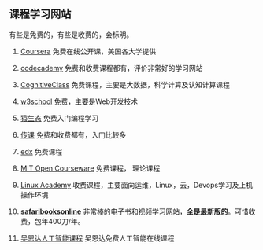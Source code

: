 ## 课程学习网站

有些是免费的，有些是收费的，会标明。

1. [Coursera](https://www.coursera.org/)  免费在线公开课，美国各大学提供

2. [codecademy](https://www.codecademy.com/) 免费和收费课程都有，评价非常好的学习网站

3. [CognitiveClass](https://cognitiveclass.ai/) 免费课程，主要是大数据，科学计算及认知计算课程

4. [w3school](http://www.w3school.com.cn/) 免费，主要是Web开发技术

5. [猿生态](https://www.freecodecamp.org/) 免费入门编程学习

6. [传课](http://chuanke.baidu.com/course/72351163642544128_____.html) 免费和收费都有，入门比较多

7. [edx](https://www.edx.org/) 免费课程

8. [MIT Open Courseware](https://ocw.mit.edu/index.htm) 免费课程， 理论课程

9. [Linux Academy](https://linuxacademy.com/)  收费课程，主要面向运维，Linux，云，Devops学习及上机操作环境

10. [**safaribooksonline**](https://www.safaribooksonline.com/)   非常棒的电子书和视频学习网站，**全是最新版的**。可惜收费，包年400刀/年。

11. [吴恩达人工智能课程](https://www.coursera.org/learn/machine-learning)  吴恩达免费人工智能在线课程






